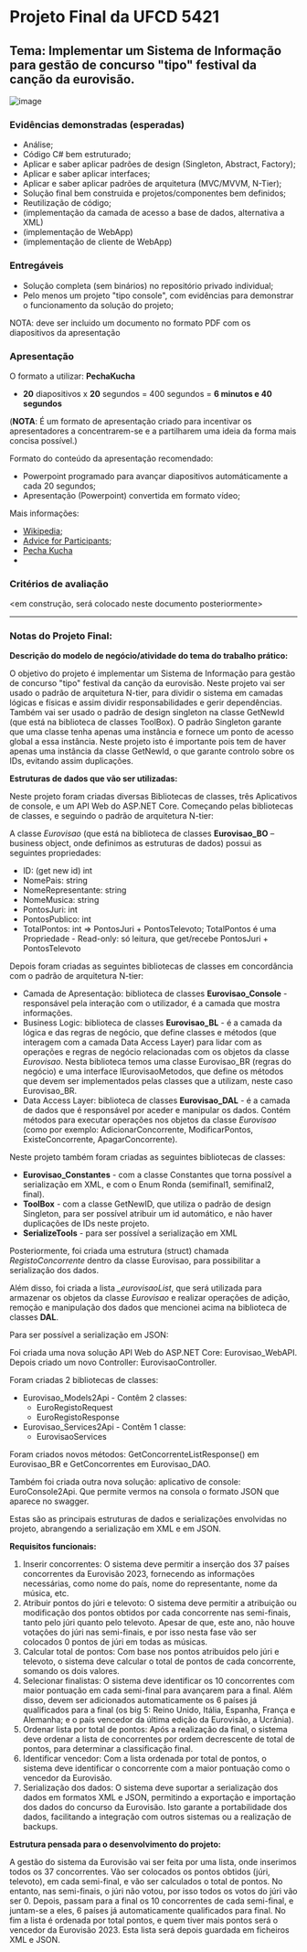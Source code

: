 # Projeto Final da UFCD 5421

## Tema: Implementar um Sistema de Informação para gestão de concurso "tipo" festival da canção da eurovisão.

![image](https://github.com/RitAmaral/IntegracaoSistemasInformacao/assets/132366922/f1287a71-6e84-4375-a68b-eb19ddcab248)

### Evidências demonstradas (esperadas)

  - Análise;
  - Código C# bem estruturado;
  - Aplicar e saber aplicar padrões de design (Singleton, Abstract, Factory);
  - Aplicar e saber aplicar interfaces;
  - Aplicar e saber aplicar padrões de arquitetura (MVC/MVVM, N-Tier);
  - Solução final bem construida e projetos/componentes bem definidos;
  - Reutilização de código;
  - (implementação da camada de acesso a base de dados, alternativa a XML)
  - (implementação de WebApp)
  - (implementação de cliente de WebApp)

### Entregáveis

  - Solução completa (sem binários) no repositório privado individual;
  - Pelo menos um projeto "tipo console", com evidências para demonstrar o funcionamento da solução do projeto;
  
NOTA: deve ser incluido um documento no formato PDF com os diapositivos da apresentação

### Apresentação

O formato a utilizar: **PechaKucha** 
  - **20** diapositivos x **20** segundos = 400 segundos = **6 minutos e 40 segundos**

(**NOTA**: É um formato de apresentação criado para incentivar os apresentadores a concentrarem-se e a partilharem uma ideia da forma mais concisa possível.)

Formato do conteúdo da apresentação recomendado:
  - Powerpoint programado para avançar diapositivos automáticamente a cada 20 segundos;
  - Apresentação (Powerpoint) convertida em formato vídeo; 

Mais informações:
  - [Wikipedia](https://en.wikipedia.org/wiki/PechaKucha);
  - [Advice for Participants](https://www.ucc.ie/en/appsoc/resconf/conf/cst/criticalsocialthinkingstudentresearchinitiative2015/sym/pk/);
  - [Pecha Kucha](https://www.pechakucha.com)
  - 
   
### Critérios de avaliação

<em construção, será colocado neste documento posteriormente>

---

### Notas do Projeto Final:

**Descrição do modelo de negócio/atividade do tema do trabalho prático:**

O objetivo do projeto é implementar um Sistema de Informação para gestão de concurso "tipo" festival da canção da eurovisão. Neste projeto vai ser usado o padrão de arquitetura N-tier, para dividir o sistema em camadas lógicas e físicas e assim dividir responsabilidades e gerir dependências.  Também vai ser usado o padrão de design singleton na classe GetNewId (que está na biblioteca de classes ToolBox). O padrão Singleton garante que uma classe tenha apenas uma instância e fornece um ponto de acesso global a essa instância. Neste projeto isto é importante pois tem de haver apenas uma instância da classe GetNewId, o que garante controlo sobre os IDs, evitando assim duplicações. 

**Estruturas de dados que vão ser utilizadas:**

Neste projeto foram criadas diversas Bibliotecas de classes, três Aplicativos de console, e um API Web do ASP.NET Core. Começando pelas bibliotecas de classes, e seguindo o padrão de arquitetura N-tier:

A classe *Eurovisao* (que está na biblioteca de classes **Eurovisao_BO** – business object, onde definimos as estruturas de dados) possui as seguintes propriedades:  
- ID: (get new id) int
- NomePais: string
- NomeRepresentante: string
- NomeMusica: string
- PontosJuri: int
- PontosPublico: int
- TotalPontos: int => PontosJuri + PontosTelevoto; TotalPontos é uma Propriedade - Read-only: só leitura, que get/recebe PontosJuri + PontosTelevoto

Depois foram criadas as seguintes bibliotecas de classes em concordância com o padrão de arquitetura N-tier: 

- Camada de Apresentação: biblioteca de classes **Eurovisao_Console** - responsável pela interação com o utilizador, é a camada que mostra informações.
- Business Logic: biblioteca de classes **Eurovisao_BL** - é a camada da lógica e das regras de negócio, que define classes e métodos (que interagem com a camada Data Access Layer) para lidar com as operações e regras de negócio relacionadas com os objetos da classe *Eurovisao*. Nesta biblioteca temos uma classe Eurovisao_BR (regras do negócio) e uma interface IEurovisaoMetodos, que define os métodos que devem ser implementados pelas classes que a utilizam, neste caso Eurovisao_BR. 
- Data Access Layer: biblioteca de classes **Eurovisao_DAL** - é a camada de dados que é responsável por aceder e manipular os dados. Contém métodos para executar operações nos objetos da classe *Eurovisao* (como por exemplo: AdicionarConcorrente, ModificarPontos, ExisteConcorrente, ApagarConcorrente). 

Neste projeto também foram criadas as seguintes bibliotecas de classes: 
- **Eurovisao_Constantes** - com a classe Constantes que torna possível a serialização em XML, e com o Enum Ronda (semifinal1, semifinal2, final).
- **ToolBox** - com a classe GetNewID, que utiliza o padrão de design Singleton, para ser possível atribuir um id automático, e não haver duplicações de IDs neste projeto.
- **SerializeTools** - para ser possível a serialização em XML

Posteriormente, foi criada uma estrutura (struct) chamada *RegistoConcorrente* dentro da classe Eurovisao, para possibilitar a serialização dos dados. 

Além disso, foi criada a lista *_eurovisaoList*, que será utilizada para armazenar os objetos da classe *Eurovisao* e realizar operações de adição, remoção e manipulação dos dados que mencionei acima na biblioteca de classes **DAL**. 

Para ser possível a serialização em JSON: 

Foi criada uma nova solução API Web do ASP.NET Core: Eurovisao_WebAPI. Depois criado um novo Controller: EurovisaoController.  

Foram criadas 2 bibliotecas de classes: 
- Eurovisao_Models2Api - Contêm 2 classes:
  - EuroRegistoRequest
  - EuroRegistoResponse
- Eurovisao_Services2Api - Contêm 1 classe:
  - EurovisaoServices 

Foram criados novos métodos: GetConcorrenteListResponse() em Eurovisao_BR e GetConcorrentes em Eurovisao_DAO. 

Também foi criada outra nova solução: aplicativo de console: EuroConsole2Api. Que permite vermos na consola o formato JSON que aparece no swagger.  

Estas são as principais estruturas de dados e serializações envolvidas no projeto, abrangendo a serialização em XML e em JSON. 


**Requisitos funcionais:** 

1. Inserir concorrentes: O sistema deve permitir a inserção dos 37 países concorrentes da Eurovisão 2023, fornecendo as informações necessárias, como nome do país, nome do representante, nome da música, etc.
2. Atribuir pontos do júri e televoto: O sistema deve permitir a atribuição ou modificação dos pontos obtidos por cada concorrente nas semi-finais, tanto pelo júri quanto pelo televoto. Apesar de que, este ano, não houve votações do júri nas semi-finais, e por isso nesta fase vão ser colocados 0 pontos de júri em todas as músicas.
3. Calcular total de pontos: Com base nos pontos atribuídos pelo júri e televoto, o sistema deve calcular o total de pontos de cada concorrente, somando os dois valores.
4. Selecionar finalistas: O sistema deve identificar os 10 concorrentes com maior pontuação em cada semi-final para avançarem para a final. Além disso, devem ser adicionados automaticamente os 6 países já qualificados para a final (os big 5: Reino Unido, Itália, Espanha, França e Alemanha; e o país vencedor da última edição da Eurovisão, a Ucrânia).
5. Ordenar lista por total de pontos: Após a realização da final, o sistema deve ordenar a lista de concorrentes por ordem decrescente de total de pontos, para determinar a classificação final.
6. Identificar vencedor: Com a lista ordenada por total de pontos, o sistema deve identificar o concorrente com a maior pontuação como o vencedor da Eurovisão.
7. Serialização dos dados: O sistema deve suportar a serialização dos dados em formatos XML e JSON, permitindo a exportação e importação dos dados do concurso da Eurovisão. Isto garante a portabilidade dos dados, facilitando a integração com outros sistemas ou a realização de backups. 

**Estrutura pensada para o desenvolvimento do projeto:**

A gestão do sistema da Eurovisão vai ser feita por uma lista, onde inserimos todos os 37 concorrentes. Vão ser colocados os pontos obtidos (júri, televoto), em cada semi-final, e vão ser calculados o total de pontos. No entanto, nas semi-finais, o júri não votou, por isso todos os votos do júri vão ser 0. Depois, passam para a final os 10 concorrentes de cada semi-final, e juntam-se a eles, 6 países já automaticamente qualificados para final. No fim a lista é ordenada por total pontos, e quem tiver mais pontos será o vencedor da Eurovisão 2023. Esta lista será depois guardada em ficheiros XML e JSON.
